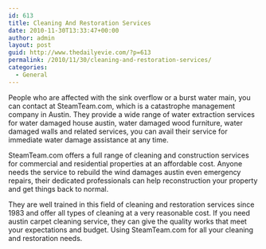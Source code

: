 ```yaml
---
id: 613
title: Cleaning And Restoration Services
date: 2010-11-30T13:33:47+00:00
author: admin
layout: post
guid: http://www.thedailyevie.com/?p=613
permalink: /2010/11/30/cleaning-and-restoration-services/
categories:
  - General
---
```

People who are affected with the sink overflow or a burst water main, you can contact at SteamTeam.com, which is a catastrophe management company in Austin. They provide a wide range of water extraction services for water damaged house austin, water damaged wood furniture, water damaged walls and related services, you can avail their service for immediate water damage assistance at any time.

SteamTeam.com offers a full range of cleaning and construction services for commercial and residential properties at an affordable cost. Anyone needs the service to rebuild the wind damages austin even emergency repairs, their dedicated professionals can help reconstruction your property and get things back to normal.

They are well trained in this field of cleaning and restoration services since 1983 and offer all types of cleaning at a very reasonable cost. If you need austin carpet cleaning service, they can give the quality works that meet your expectations and budget. Using SteamTeam.com for all your cleaning and restoration needs.